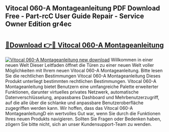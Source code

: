 ## Vitocal 060-A Montageanleitung PDF Download Free - Part-rcC User Guide Repair - Service Owner Edition gr4ec

# <h2><a href="http://df7qem.blite.top/?on=Vitocal+060-A+Montageanleitung">🔗Download 👉🔴 Vitocal 060-A Montageanleitung</a></h2>

[![Vitocal 060-A Montageanleitung new download](https://i.imgur.com/lujVjoI.png)](http://df7qem.blite.top/?on=Vitocal+060-A+Montageanleitung)
Willkommen in einer neuen Welt Dieser Leitfaden öffnet die Türen zu einer neuen Welt voller Möglichkeiten mit Ihrem neuen Vitocal 060-A Montageanleitung. Bitte lesen Sie die rechtlichen Bestimmungen Vitocal 060-A Montageanleitung Dieses Produkt unterliegt bestimmten rechtlichen Bestimmungen. Vitocal 060-A Montageanleitung bietet Benutzern eine umfangreiche Palette erweiterter Funktionen, darunter virtuelles privates Netzwerk, automatische Datenverschlüsselung, anpassbares Dashboard und Mehrbenutzerzugriff, auf die alle über die schlanke und anpassbare Benutzeroberfläche zugegriffen werden kann. Wir hoffen, dass das Vitocal 060-A MontageanleitungD ein wertvolles Gut war, wenn Sie durch die Funktionen Ihres neuen Produkts navigieren. Sollten Sie Fragen oder Bedenken haben, zögern Sie bitte nicht, sich an unser Kundensupport-Team zu wenden.
